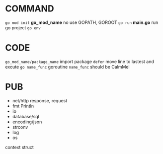# COMMAND
`go mod init` **go_mod_name**   no use GOPATH, GOROOT
`go run` **main.go**            run go project
`go env`

# CODE
`go_mod_name/package_name`      import package
`defer`                         move line to lastest and excute
`go name_func`                  goroutine
`name_func`                     should be CalmMel

# PUB
- net/http                      response, request
- fmt                           Println
- io                           
- database/sql
- encoding/json
- strconv
- log
- os

context
struct    